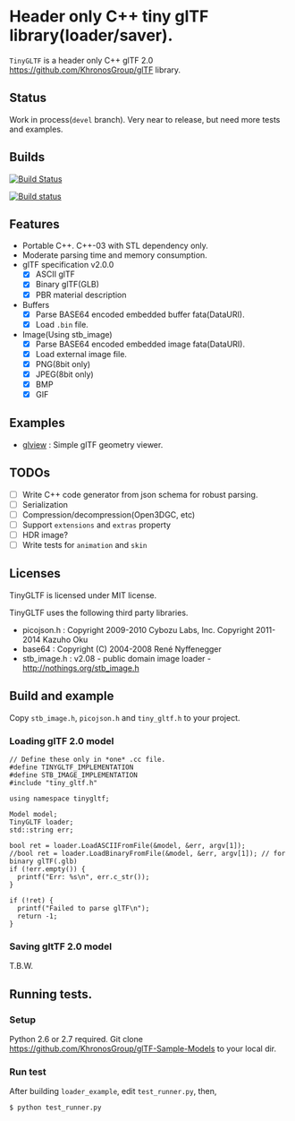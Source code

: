 # Header only C++ tiny glTF library(loader/saver).

`TinyGLTF` is a header only C++ glTF 2.0 https://github.com/KhronosGroup/glTF library.

## Status

Work in process(`devel` branch). Very near to release, but need more tests and examples.

## Builds

[![Build Status](https://travis-ci.org/syoyo/tinygltf.svg?branch=master)](https://travis-ci.org/syoyo/tinygltf)

[![Build status](https://ci.appveyor.com/api/projects/status/warngenu9wjjhlm8?svg=true)](https://ci.appveyor.com/project/syoyo/tinygltf)

## Features

* Portable C++. C++-03 with STL dependency only.
* Moderate parsing time and memory consumption.
* glTF specification v2.0.0
  * [x] ASCII glTF
  * [x] Binary glTF(GLB)
  * [x] PBR material description
* Buffers
  * [x] Parse BASE64 encoded embedded buffer fata(DataURI).
  * [x] Load `.bin` file.
* Image(Using stb_image)
  * [x] Parse BASE64 encoded embedded image fata(DataURI).
  * [x] Load external image file.
  * [x] PNG(8bit only)
  * [x] JPEG(8bit only)
  * [x] BMP
  * [x] GIF

## Examples

* [glview](examples/glview) : Simple glTF geometry viewer.

## TODOs

* [ ] Write C++ code generator from json schema for robust parsing.
* [ ] Serialization
* [ ] Compression/decompression(Open3DGC, etc)
* [ ] Support `extensions` and `extras` property
* [ ] HDR image?
* [ ] Write tests for `animation` and `skin` 

## Licenses

TinyGLTF is licensed under MIT license.

TinyGLTF uses the following third party libraries.

* picojson.h : Copyright 2009-2010 Cybozu Labs, Inc. Copyright 2011-2014 Kazuho Oku
* base64 : Copyright (C) 2004-2008 René Nyffenegger
* stb_image.h : v2.08 - public domain image loader - http://nothings.org/stb_image.h


## Build and example

Copy `stb_image.h`, `picojson.h` and `tiny_gltf.h` to your project.

### Loading glTF 2.0 model

```
// Define these only in *one* .cc file.
#define TINYGLTF_IMPLEMENTATION
#define STB_IMAGE_IMPLEMENTATION
#include "tiny_gltf.h"

using namespace tinygltf;

Model model; 
TinyGLTF loader;
std::string err;
  
bool ret = loader.LoadASCIIFromFile(&model, &err, argv[1]);
//bool ret = loader.LoadBinaryFromFile(&model, &err, argv[1]); // for binary glTF(.glb) 
if (!err.empty()) {
  printf("Err: %s\n", err.c_str());
}

if (!ret) {
  printf("Failed to parse glTF\n");
  return -1;
}
```

### Saving gltTF 2.0 model

T.B.W.

## Running tests.

### Setup

Python 2.6 or 2.7 required.
Git clone https://github.com/KhronosGroup/glTF-Sample-Models to your local dir.

### Run test

After building `loader_example`, edit `test_runner.py`, then,

    $ python test_runner.py
